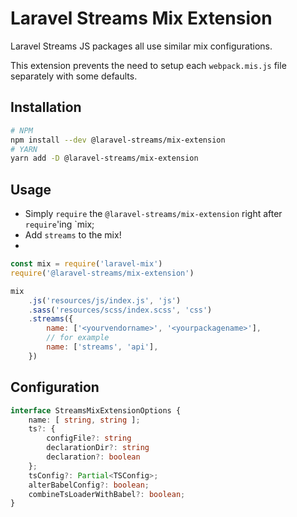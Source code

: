# Laravel Streams Mix Extension

Laravel Streams JS packages all use similar mix configurations.

This extension prevents the need to setup each `webpack.mis.js` file separately with some defaults.

## Installation
```bash
# NPM
npm install --dev @laravel-streams/mix-extension
# YARN
yarn add -D @laravel-streams/mix-extension
```

## Usage
- Simply `require` the `@laravel-streams/mix-extension` right after `require`'ing `mix;
- Add `streams` to the mix!
-
```js
const mix = require('laravel-mix')
require('@laravel-streams/mix-extension')

mix
    .js('resources/js/index.js', 'js')
    .sass('resources/scss/index.scss', 'css')
    .streams({
        name: ['<yourvendorname>', '<yourpackagename>'],
        // for example
        name: ['streams', 'api'],
    })
```

## Configuration

```ts
interface StreamsMixExtensionOptions {
    name: [ string, string ];
    ts?: {
        configFile?: string
        declarationDir?: string
        declaration?: boolean
    };
    tsConfig?: Partial<TSConfig>;
    alterBabelConfig?: boolean;
    combineTsLoaderWithBabel?: boolean;
}
```
